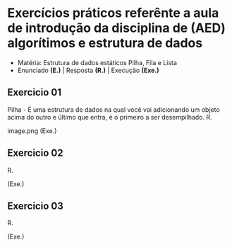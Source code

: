# Exercícios práticos referênte a aula de introdução da disciplina de (AED) algorítimos e estrutura de dados

- Matéria: Estrutura de dados estáticos Pilha, Fila e Lista
- Enunciado **(E.)** | Resposta **(R.)** | Execução **(Exe.)**

## Exercicio 01

Pilha - É uma estrutura de dados na qual você vai adicionando um objeto acima do outro e último que entra,
é o primeiro a ser desempilhado.
R.

image.png
(Exe.)

## Exercicio 02

R.

(Exe.)

## Exercicio 03

R.

(Exe.)